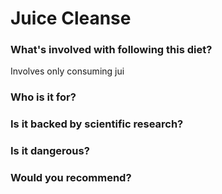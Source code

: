 # Juice Cleanse
### What's involved with following this diet? 
Involves only consuming jui
### Who is it for? 

### Is it backed by scientific research? 

### Is it dangerous? 

### Would you recommend? 